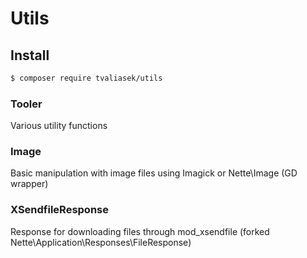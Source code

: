 # Utils

## Install
```bash
$ composer require tvaliasek/utils
```

### Tooler 
Various utility functions
### Image
Basic manipulation with image files using Imagick or Nette\Image (GD wrapper)
### XSendfileResponse
Response for downloading files through mod_xsendfile (forked Nette\Application\Responses\FileResponse)
